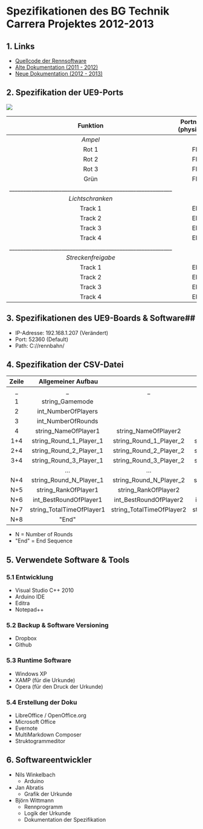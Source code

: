 # Spezifikationen des BG Technik Carrera Projektes 2012-2013 #

## 1. Links ##

* [Quellcode der Rennsoftware](https://github.com/schattenan/EschwegeCarreraProjectInC)
* [Alte Dokumentation (2011 - 2012)](http://swege.github.io/Carrera/index.html)
* [Neue Dokumentation (2012 - 2013)]()


## 2. Spezifikation der UE9-Ports ##

![](http://swege.github.io/Carrera/_images/UE9_Ports.png)

| Funktion | Portnummer (physikalisch)| Portnummer Software| 
| :-----:	| :-------:	| :---: | 
| *Ampel*              |||  
| Rot 1 | FIO1          | 0 | 
| Rot 2 | FIO2          | 1 |
| Rot 3 | FIO3          | 2 |
| Grün  | FIO4          | 3 |  
| ___________________________________________________________|||
| *Lichtschranken*   |||
| Track 1 | EIO1 | 8 |
| Track 2 | EIO2 | 9 |
| Track 3 | EIO3 | 10 |
| Track 4 | EIO4 | 11 |  
| ___________________________________________________________|||
| *Streckenfreigabe* |||  
| Track 1 | EIO4 | 12 |
| Track 2 | EIO5 | 13 |
| Track 3 | EIO6 | 14 |
| Track 4 | EIO7 | 15 |


## 3. Spezifikationen des UE9-Boards & Software##

* IP-Adresse: 192.168.1.207 (Verändert)
* Port: 52360 (Default)
* Path: C://rennbahn/

## 4. Spezifikation der CSV-Datei ##

| Zeile | Allgemeiner Aufbau ||||  
| :---: | :------:	| :------:	| :------:	| :------:	|  
| _ | _ | _ | _ | _ |
| 1 |string_Gamemode | | | |  
| 2 |int_NumberOfPlayers | | | | |  
| 3|int_NumberOfRounds | | | | 
| 4|string_NameOfPlayer1 | string_NameOfPlayer2 | string_NameOfPlayer3 | string_NameOfPlayer4 |  
| 1+4|string_Round_1_Player_1 | string_Round_1_Player_2 | string_Round_1_Player_3 | string_Round_1_Player_4 |  
| 2+4|string_Round_2_Player_1 | string_Round_2_Player_2 | string_Round_2_Player_3 | string_Round_2_Player_4 |  
| 3+4|string_Round_3_Player_1 | string_Round_3_Player_2 |   string_Round_3_Player_3 | string_Round_3_Player_4 |  
| | …|…|…|…| 
| N+4|string_Round_N_Player_1 | string_Round_N_Player_2 | string_Round_N_Player_3 | string_Round_N_Player_4 | 
| N+5|string_RankOfPlayer1 |  string_RankOfPlayer2 |  string_RankOfPlayer3 |  string_RankOfPlayer4 |  
| N+6|int_BestRoundOfPlayer1 | int_BestRoundOfPlayer2 | int_BestRoundOfPlayer3 | int_BestRoundOfPlayer4 |  
| N+7|string_TotalTimeOfPlayer1 | string_TotalTimeOfPlayer2 | string_TotalTimeOfPlayer3 | string_TotalTimeOfPlayer4 |  
| N+8|"End" | | | |  

* N = Number of Rounds
* "End" = End Sequence

## 5. Verwendete Software & Tools ##

### 5.1 Entwicklung ###

* Visual Studio C++ 2010
* Arduino IDE
* Editra
* Notepad++

### 5.2 Backup & Software Versioning ###
* Dropbox 
* Github

### 5.3 Runtime Software ###

* Windows XP
* XAMP (für die Urkunde)
* Opera (für den Druck der Urkunde)

### 5.4 Erstellung der Doku ###

* LibreOffice / OpenOffice.org
* Microsoft Office
* Evernote
* MultiMarkdown Composer
* Struktogrammeditor

## 6. Softwareentwickler ##

* Nils Winkelbach 
	* Arduino
* Jan Abratis 
 	* Grafik der Urkunde 
* Björn Wittmann 
	* Rennprogramm
	* Logik der Urkunde
	* Dokumentation der Spezifikation
